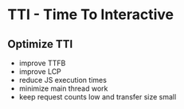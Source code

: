 # TTI - Time To Interactive

## Optimize TTI
- improve TTFB
- improve LCP
- reduce JS execution times
- minimize main thread work
- keep request counts low and transfer size small